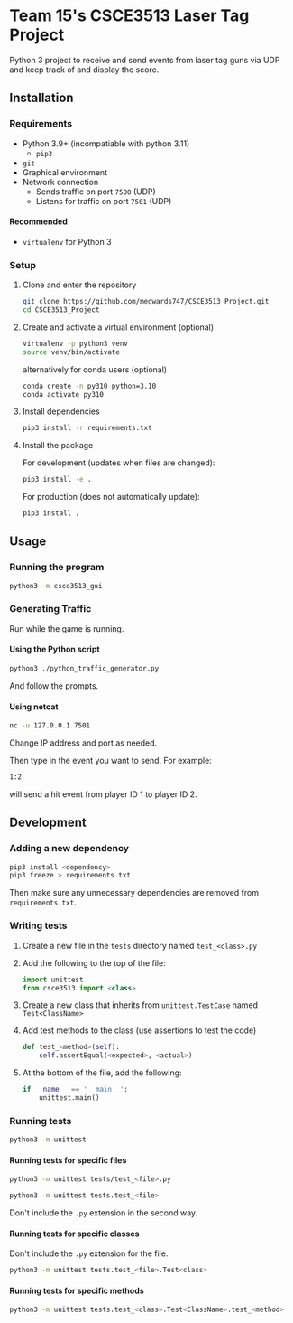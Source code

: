 # Team 15's CSCE3513 Laser Tag Project

Python 3 project to receive and send events from laser tag guns via UDP and keep track of and display the score.

## Installation

### Requirements

- Python 3.9+ (incompatiable with python 3.11)
  - `pip3`
- `git`
- Graphical environment
- Network connection
  - Sends traffic on port `7500` (UDP)
  - Listens for traffic on port `7501` (UDP)

#### Recommended

- `virtualenv` for Python 3

### Setup

1. Clone and enter the repository

   ```bash
   git clone https://github.com/medwards747/CSCE3513_Project.git
   cd CSCE3513_Project
   ```

2. Create and activate a virtual environment (optional)

   ```bash
   virtualenv -p python3 venv
   source venv/bin/activate
   ```

   alternatively for conda users (optional)

   ```bash
   conda create -n py310 python=3.10
   conda activate py310
   ```

3. Install dependencies

   ```bash
   pip3 install -r requirements.txt
   ```

4. Install the package

   For development (updates when files are changed):

   ```bash
   pip3 install -e .
   ```

   For production (does not automatically update):

   ```bash
   pip3 install .
   ```

## Usage

### Running the program

```bash
python3 -m csce3513_gui
```

### Generating Traffic

Run while the game is running.

#### Using the Python script

```bash
python3 ./python_traffic_generator.py
```

And follow the prompts.

#### Using netcat

```bash
nc -u 127.0.0.1 7501
```

Change IP address and port as needed.

Then type in the event you want to send. For example:

```bash
1:2
```

will send a hit event from player ID 1 to player ID 2.

## Development

### Adding a new dependency

```bash
pip3 install <dependency>
pip3 freeze > requirements.txt
```

Then make sure any unnecessary dependencies are removed from `requirements.txt`.

### Writing tests

1. Create a new file in the `tests` directory named `test_<class>.py`
2. Add the following to the top of the file:

   ```python
   import unittest
   from csce3513 import <class>
   ```

3. Create a new class that inherits from `unittest.TestCase` named `Test<ClassName>`
4. Add test methods to the class (use assertions to test the code)

   ```python
   def test_<method>(self):
       self.assertEqual(<expected>, <actual>)
   ```

5. At the bottom of the file, add the following:

   ```python
   if __name__ == '__main__':
       unittest.main()
   ```

### Running tests

```bash
python3 -m unittest
```

#### Running tests for specific files

```bash
python3 -m unittest tests/test_<file>.py
```

```bash
python3 -m unittest tests.test_<file>
```

Don't include the `.py` extension in the second way.

#### Running tests for specific classes

Don't include the `.py` extension for the file.

```bash
python3 -m unittest tests.test_<file>.Test<class>
```

#### Running tests for specific methods

```bash
python3 -m unittest tests.test_<class>.Test<ClassName>.test_<method>
```
